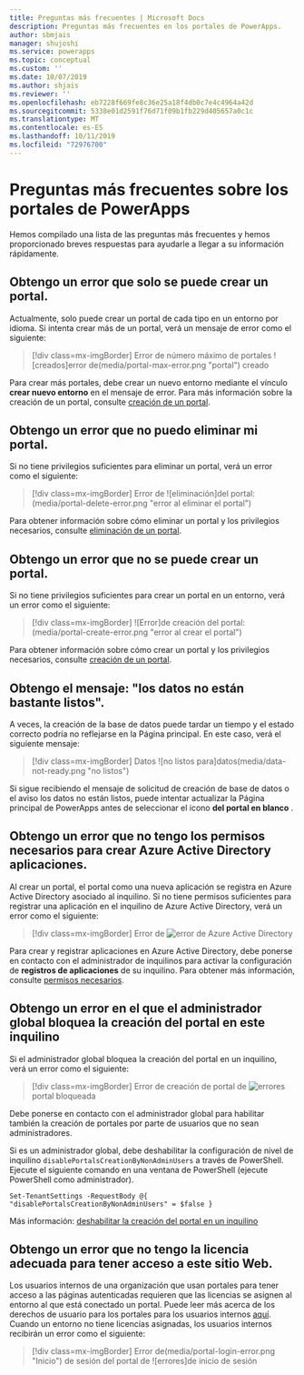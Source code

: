 ```yaml
---
title: Preguntas más frecuentes | Microsoft Docs
description: Preguntas más frecuentes en los portales de PowerApps.
author: sbmjais
manager: shujoshi
ms.service: powerapps
ms.topic: conceptual
ms.custom: ''
ms.date: 10/07/2019
ms.author: shjais
ms.reviewer: ''
ms.openlocfilehash: eb7228f669fe8c36e25a18f4db0c7e4c4964a42d
ms.sourcegitcommit: 5338e01d2591f76d71f09b1fb229d405657a0c1c
ms.translationtype: MT
ms.contentlocale: es-ES
ms.lasthandoff: 10/11/2019
ms.locfileid: "72976700"
---
```

# <a name="powerapps-portals-faq"></a>Preguntas más frecuentes sobre los portales de PowerApps

Hemos compilado una lista de las preguntas más frecuentes y hemos proporcionado breves respuestas para ayudarle a llegar a su información rápidamente.

## <a name="im-getting-an-error-that-only-one-portal-can-be-created"></a>Obtengo un error que solo se puede crear un portal.

Actualmente, solo puede crear un portal de cada tipo en un entorno por idioma. Si intenta crear más de un portal, verá un mensaje de error como el siguiente:

> [!div class=mx-imgBorder]
> Error de número máximo de portales ![creados]error de(media/portal-max-error.png "portal") creado

Para crear más portales, debe crear un nuevo entorno mediante el vínculo **crear nuevo entorno** en el mensaje de error. Para más información sobre la creación de un portal, consulte [creación de un portal](create-portal.md).

## <a name="im-getting-an-error-that-i-cant-delete-my-portal"></a>Obtengo un error que no puedo eliminar mi portal.

Si no tiene privilegios suficientes para eliminar un portal, verá un error como el siguiente:

> [!div class=mx-imgBorder]
> Error de ![eliminación]del portal:(media/portal-delete-error.png "error al eliminar el portal")

Para obtener información sobre cómo eliminar un portal y los privilegios necesarios, consulte [eliminación de un portal](manage-existing-portals.md#delete).

## <a name="im-getting-an-error-that-i-cant-create-a-portal"></a>Obtengo un error que no se puede crear un portal.

Si no tiene privilegios suficientes para crear un portal en un entorno, verá un error como el siguiente:

> [!div class=mx-imgBorder]
> ![Error]de creación del portal:(media/portal-create-error.png "error al crear el portal")

Para obtener información sobre cómo crear un portal y los privilegios necesarios, consulte [creación de un portal](create-portal.md).

## <a name="im-getting-the-message-your-data-isnt-quite-ready"></a>Obtengo el mensaje: "los datos no están bastante listos".

A veces, la creación de la base de datos puede tardar un tiempo y el estado correcto podría no reflejarse en la Página principal. En este caso, verá el siguiente mensaje:

> [!div class=mx-imgBorder]
> Datos ![no listos para]datos(media/data-not-ready.png "no listos")

Si sigue recibiendo el mensaje de solicitud de creación de base de datos o el aviso los datos no están listos, puede intentar actualizar la Página principal de PowerApps antes de seleccionar el icono **del portal en blanco** .

## <a name="im-getting-an-error-that-i-dont-have-required-permissions-to-create-azure-active-directory-applications"></a>Obtengo un error que no tengo los permisos necesarios para crear Azure Active Directory aplicaciones.

Al crear un portal, el portal como una nueva aplicación se registra en Azure Active Directory asociado al inquilino. Si no tiene permisos suficientes para registrar una aplicación en el inquilino de Azure Active Directory, verá un error como el siguiente:

> [!div class=mx-imgBorder]
> Error de ![error de Azure Active Directory](media/azure-ad-error.png "Azure Active Directory")

Para crear y registrar aplicaciones en Azure Active Directory, debe ponerse en contacto con el administrador de inquilinos para activar la configuración de **registros de aplicaciones** de su inquilino. Para obtener más información, consulte [permisos necesarios](https://docs.microsoft.com/en-us/azure/active-directory/develop/howto-create-service-principal-portal#required-permissions).

## <a name="im-getting-an-error-that-portal-creation-is-blocked-in-this-tenant-by-global-administrator"></a>Obtengo un error en el que el administrador global bloquea la creación del portal en este inquilino

Si el administrador global bloquea la creación del portal en un inquilino, verá un error como el siguiente:

> [!div class=mx-imgBorder]
> Error de creación de portal de ![errores](media/portal-create-blocked-error.png "de creación de") portal bloqueada

Debe ponerse en contacto con el administrador global para habilitar también la creación de portales por parte de usuarios que no sean administradores.

Si es un administrador global, debe deshabilitar la configuración de nivel de inquilino `disablePortalsCreationByNonAdminUsers` a través de PowerShell. Ejecute el siguiente comando en una ventana de PowerShell (ejecute PowerShell como administrador).

```
Set-TenantSettings -RequestBody @{ "disablePortalsCreationByNonAdminUsers" = $false }
```

Más información: [deshabilitar la creación del portal en un inquilino](create-portal.md#disable-portal-creation-in-a-tenant)

## <a name="im-getting-an-error-that-i-dont-have-appropriate-license-to-access-this-website"></a>Obtengo un error que no tengo la licencia adecuada para tener acceso a este sitio Web.

Los usuarios internos de una organización que usan portales para tener acceso a las páginas autenticadas requieren que las licencias se asignen al entorno al que está conectado un portal. Puede leer más acerca de los derechos de usuario para los portales para los usuarios internos [aquí](https://docs.microsoft.com/en-us/power-platform/admin/powerapps-flow-licensing-faq#can-you-clarify-the-use-rights-to-portals-for-internal-users). Cuando un entorno no tiene licencias asignadas, los usuarios internos recibirán un error como el siguiente:

> [!div class=mx-imgBorder]
> Error de(media/portal-login-error.png "Inicio") de sesión del portal de ![errores]de inicio de sesión

